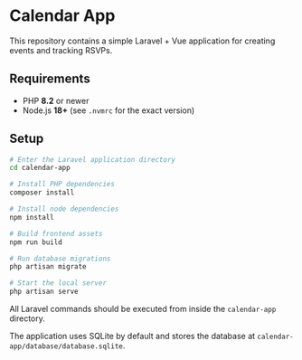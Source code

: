 # Calendar App

This repository contains a simple Laravel + Vue application for creating events and tracking RSVPs.

## Requirements

- PHP **8.2** or newer
- Node.js **18+** (see `.nvmrc` for the exact version)

## Setup

```bash
# Enter the Laravel application directory
cd calendar-app

# Install PHP dependencies
composer install

# Install node dependencies
npm install

# Build frontend assets
npm run build

# Run database migrations
php artisan migrate

# Start the local server
php artisan serve
```

All Laravel commands should be executed from inside the `calendar-app` directory.

The application uses SQLite by default and stores the database at `calendar-app/database/database.sqlite`.
